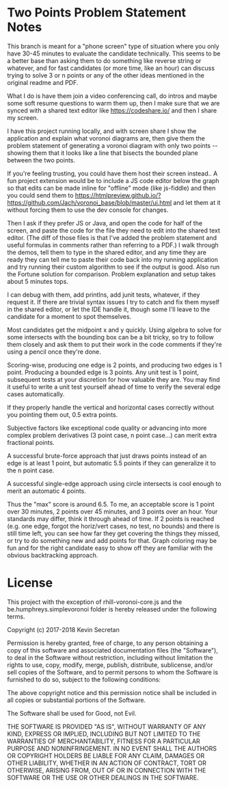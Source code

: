 # Two Points Problem Statement Notes

This branch is meant for a "phone screen" type of situation where you only have
30-45 minutes to evaluate the candidate technically. This seems to be a better
base than asking them to do something like reverse string or whatever, and for
fast candidates (or more time, like an hour) can discuss trying to solve 3 or n
points or any of the other ideas mentioned in the original readme and PDF.

What I do is have them join a video conferencing call, do intros and maybe some soft
resume questions to warm them up, then I make sure that we are synced with a shared
text editor like https://codeshare.io/ and then I share my screen.

I have this project running locally, and with screen share I show the application and
explain what voronoi diagrams are, then give them the problem statement of generating
a voronoi diagram with only two points -- showing them that it looks like a line that bisects
the bounded plane between the two points.

If you're feeling trusting, you could have them host their screen instead.. A fun
project extension would be to include a JS code editor below the graph so that edits can be made
inline for "offline" mode (like js-fiddle) and then you could send them to
https://htmlpreview.github.io/?https://github.com/Jach/voronoi_base/blob/master/ui.html
and let them at it without forcing them to use the dev console for changes.

Then I ask if they prefer JS or Java, and open the code for half of the screen, and paste
the code for the file they need to edit into the shared text editor.
(The diff of those files is that I've added the problem statement and useful formulas in comments rather than referring to a PDF.)
I walk through the demos, tell them to type in the shared
editor, and any time they are ready they can tell me to paste their code back into my running application
and try running their custom algorithm to see if the output is good. Also run the Fortune solution for comparison.
Problem explanation and setup takes about 5 minutes tops.

I can debug with them, add printlns, add junit tests, whatever, if they request it. If there are trivial syntax issues
I try to catch and fix them myself in the shared editor, or let the IDE handle it, though some
I'll leave to the candidate for a moment to spot themselves.

Most candidates get the midpoint x and y quickly. Using algebra to solve for some intersects with the bounding box can be a bit tricky,
so try to follow them closely and ask them to put their work in the code comments if they're using a pencil once they're done.

Scoring-wise, producing one edge is 2 points, and producing two edges is 1 point. Producing a bounded edge is 3 points. Any unit test is 1 point,
subsequent tests at your discretion for how valuable they are. You may find it useful to write a unit test yourself ahead of time to verify
the several edge cases automatically.

If they properly handle the vertical and horizontal cases correctly without you pointing them out, 0.5 extra points.

Subjective factors like exceptional code quality or advancing into more complex problem derivatives (3 point case, n point case...)
can merit extra fractional points.

A successful brute-force approach that just draws points instead of an edge is at least 1 point,
but automatic 5.5 points if they can generalize it to the n point case.

A successful single-edge approach using circle intersects is cool enough to merit an automatic 4 points.

Thus the "max" score is around 6.5. To me, an acceptable score is 1 point over 30 minutes, 2 points over 45 minutes, and 3 points over an hour.
Your standards may differ, think it through ahead of time. If 2 points is reached (e.g. one edge, forgot the horiz/vert cases, no test, no bounds)
and there is still time left, you can see how far they get covering the things they missed, or try to do something new and add points for that.
Graph coloring may be fun and for the right candidate easy to show off they are familiar with the obvious backtracking approach.

# License

This project with the exception of rhill-voronoi-core.js and the
be.humphreys.simplevoronoi folder is hereby released under the following terms.

Copyright (c) 2017-2018 Kevin Secretan

Permission is hereby granted, free of charge, to any person obtaining a copy of this software and associated documentation files (the "Software"), to deal in the Software without restriction, including without limitation the rights to use, copy, modify, merge, publish, distribute, sublicense, and/or sell copies of the Software, and to permit persons to whom the Software is furnished to do so, subject to the following conditions:

The above copyright notice and this permission notice shall be included in all copies or substantial portions of the Software.

The Software shall be used for Good, not Evil.

THE SOFTWARE IS PROVIDED "AS IS", WITHOUT WARRANTY OF ANY KIND, EXPRESS OR IMPLIED, INCLUDING BUT NOT LIMITED TO THE WARRANTIES OF MERCHANTABILITY, FITNESS FOR A PARTICULAR PURPOSE AND NONINFRINGEMENT. IN NO EVENT SHALL THE AUTHORS OR COPYRIGHT HOLDERS BE LIABLE FOR ANY CLAIM, DAMAGES OR OTHER LIABILITY, WHETHER IN AN ACTION OF CONTRACT, TORT OR OTHERWISE, ARISING FROM, OUT OF OR IN CONNECTION WITH THE SOFTWARE OR THE USE OR OTHER DEALINGS IN THE SOFTWARE. 
